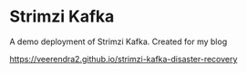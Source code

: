 # Strimzi Kafka
A demo deployment of Strimzi Kafka. Created for my blog

https://veerendra2.github.io/strimzi-kafka-disaster-recovery